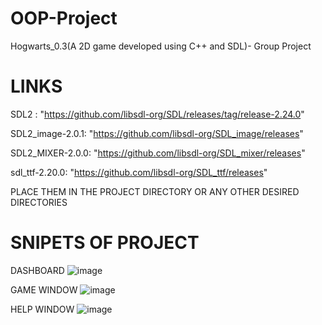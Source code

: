 # OOP-Project
Hogwarts_0.3(A 2D game developed using C++ and SDL)- Group Project

# LINKS
SDL2 : "https://github.com/libsdl-org/SDL/releases/tag/release-2.24.0"

SDL2_image-2.0.1: "https://github.com/libsdl-org/SDL_image/releases"

SDL2_MIXER-2.0.0: "https://github.com/libsdl-org/SDL_mixer/releases"

sdl_ttf-2.20.0: "https://github.com/libsdl-org/SDL_ttf/releases"

PLACE THEM IN THE PROJECT DIRECTORY OR ANY OTHER DESIRED DIRECTORIES

# SNIPETS OF PROJECT
DASHBOARD
![image](https://github.com/Krish0110/OOP-Project/assets/84063708/e63572e4-bb2f-4b29-b52a-07889ef0a8de)

GAME WINDOW
![image](https://github.com/Krish0110/OOP-Project/assets/84063708/87a6e032-c6f5-431f-96e1-09f2091db0ca)

HELP WINDOW
![image](https://github.com/Krish0110/OOP-Project/assets/84063708/c416fa25-8d49-48fc-bd62-5bbf3983ec14)

